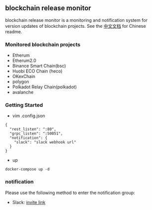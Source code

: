blockchain release monitor
---
blockchain release monitor is a monitoring and notification system for version updates of blockchain projects.
See the [中文文档](./README-zh.md) for Chinese readme.


### Monitored blockchain projects
* Etherum
* Etherum2.0
* Binance Smart Chain(bsc)
* Huobi ECO Chain (heco)
* OKexChain
* polygon
* Polkadot Relay Chain(polkadot)
* avalanche

### Getting Started
* vim .config.json
```
{
  "rest_listen": ":80",
  "grpc_listen": ":50051",
  "notification": {
    "slack": "slack webhook url"
  }
}
```

* up
```
docker-compose up -d
```

### notification 

Please use the following method to enter the notification group:

- Slack: [invite link](https://join.slack.com/t/perception-networkhq/shared_invite/zt-tq6mee6b-ETN3P3kP28BRpn3BHsSCJw)
